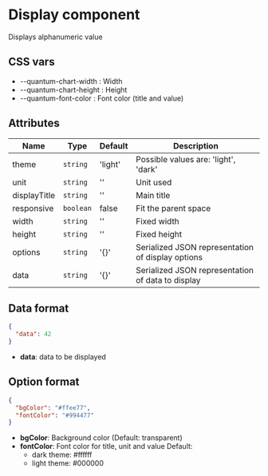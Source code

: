 # Display component

Displays alphanumeric value

## CSS vars
 
- --quantum-chart-width : Width
- --quantum-chart-height : Height
- --quantum-font-color : Font color (title and value)

## Attributes

| Name | Type | Default | Description |
|------|------|---------|-------------|
| theme | `string` | 'light' | Possible values are: 'light', 'dark' |
| unit | `string` | '' | Unit used |
| displayTitle | `string` | '' | Main title |
| responsive | `boolean` | false | Fit the parent space |
| width | `string` | '' | Fixed width |
| height | `string` | '' | Fixed height |
| options | `string` | '{}' | Serialized JSON representation of display options |
| data | `string` | '{}' | Serialized JSON representation of data to display |

## Data format

```json
{
  "data": 42
}
```
- **data**: data to be displayed

## Option format

```json
{
  "bgColor": "#ffee77",
  "fontColor": "#994477"
}
```

- **bgColor**: Background color (Default: transparent) 
- **fontColor**: Font color for title, unit and value Default: 
  - dark theme: #ffffff
  - light theme: #000000